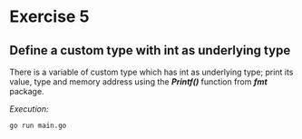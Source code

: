 # Exercise 5
## Define a custom type with int as underlying type 

There is a variable of custom type which has int as underlying type; print its value, type and memory address using the __*Printf()*__ function from __*fmt*__ package.

*Execution:*
```
go run main.go
```
